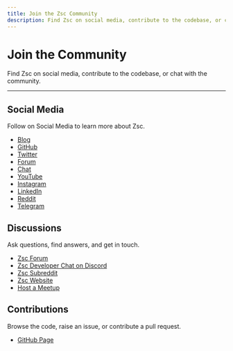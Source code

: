 ```yaml
---
title: Join the Zsc Community
description: Find Zsc on social media, contribute to the codebase, or chat with the community.
---
```


# Join the Community

Find Zsc on social media, contribute to the codebase, or chat with the community.

---

## Social Media

Follow on Social Media to learn more about Zsc.

- [Blog](https://zsc.one/)
- [GitHub](https://github.com/zsc-ZTChain)
- [Twitter](https://twitter.com/LmaxAsset)
- [Forum](https://zsc.one/)
- [Chat](https://zsc.one/)
- [YouTube](https://zsc.one/)
- [Instagram](https://zsc.one/)
- [LinkedIn](https://zsc.one/)
- [Reddit](https://zsc.one/)
- [Telegram](https://t.me/joinchat/F8Tdpoi_71E2NTFl)

## Discussions

Ask questions, find answers, and get in touch.

- [Zsc Forum](https://zsc.one/)
- [Zsc Developer Chat on Discord](https://zsc.one/)
- [Zsc Subreddit](https://zsc.one/)
- [Zsc Website](https://zsc.one/)
- [Host a Meetup](https://airtable.com/shrTCM7LddTxOm3r6)

## Contributions

Browse the code, raise an issue, or contribute a pull request.

- [GitHub Page](https://github.com/zsc-ZTChain)

